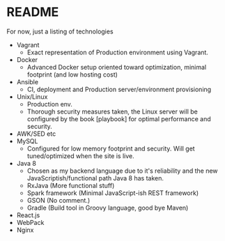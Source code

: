 # README 
For now, just a listing of technologies

* Vagrant
    * Exact representation of Production environment using Vagrant.
* Docker
    * Advanced Docker setup oriented toward optimization, minimal footprint (and low hosting cost)
* Ansible
    * CI, deployment and Production server/environment provisioning
* Unix/Linux
    * Production env. 
    * Thorough security measures taken, the Linux server will be configured by the book [playbook] for optimal performance and security.
* AWK/SED etc
* MySQL
    * Configured for low memory footprint and security. Will get tuned/optimized when the site is live.
* Java 8
    * Chosen as my backend language due to it's reliability and the new JavaScriptish/functional path Java 8 has taken.
    * RxJava (More functional stuff)
    * Spark framework (Minimal JavaScript-ish REST framework)
    * GSON (No comment.)
    * Gradle (Build tool in Groovy language, good bye Maven)
* React.js
* WebPack
* Nginx